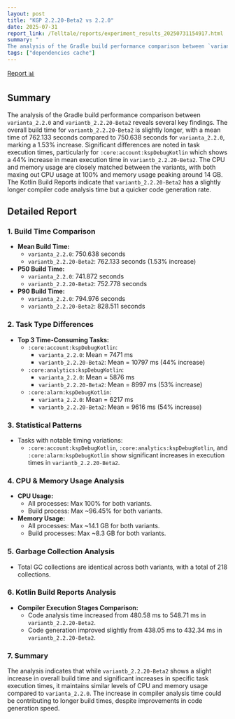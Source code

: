 ```yaml
---
layout: post
title: "KGP 2.2.20-Beta2 vs 2.2.0"
date: 2025-07-31
report_link: /Telltale/reports/experiment_results_20250731154917.html
summary: " 
The analysis of the Gradle build performance comparison between `varianta_2.2.0` and `variantb_2.2.20-Beta2` reveals several key findings. The overall build time for `variantb_2.2.20-Beta2` is slightly longer, with a mean time of 762.133 seconds compared to 750.638 seconds for `varianta_2.2.0`, marking a 1.53% increase. Significant differences are noted in task execution times, particularly for `:core:account:kspDebugKotlin` which shows a 44% increase in mean execution time in `variantb_2.2.20-Beta2`. The CPU and memory usage are closely matched between the variants, with both maxing out CPU usage at 100% and memory usage peaking around 14 GB. The Kotlin Build Reports indicate that `variantb_2.2.20-Beta2` has a slightly longer compiler code analysis time but a quicker code generation rate."
tags: ["dependencies cache"]
---
```

[Report 📊](../../reports/experiment_results_20250731154917.html)
## Summary
The analysis of the Gradle build performance comparison between `varianta_2.2.0` and `variantb_2.2.20-Beta2` reveals several key findings. The overall build time for `variantb_2.2.20-Beta2` is slightly longer, with a mean time of 762.133 seconds compared to 750.638 seconds for `varianta_2.2.0`, marking a 1.53% increase. Significant differences are noted in task execution times, particularly for `:core:account:kspDebugKotlin` which shows a 44% increase in mean execution time in `variantb_2.2.20-Beta2`. The CPU and memory usage are closely matched between the variants, with both maxing out CPU usage at 100% and memory usage peaking around 14 GB. The Kotlin Build Reports indicate that `variantb_2.2.20-Beta2` has a slightly longer compiler code analysis time but a quicker code generation rate.

## Detailed Report

### 1. Build Time Comparison
- **Mean Build Time:**
  - `varianta_2.2.0`: 750.638 seconds
  - `variantb_2.2.20-Beta2`: 762.133 seconds (1.53% increase)
- **P50 Build Time:**
  - `varianta_2.2.0`: 741.872 seconds
  - `variantb_2.2.20-Beta2`: 752.778 seconds
- **P90 Build Time:**
  - `varianta_2.2.0`: 794.976 seconds
  - `variantb_2.2.20-Beta2`: 828.511 seconds

### 2. Task Type Differences
- **Top 3 Time-Consuming Tasks:**
  - `:core:account:kspDebugKotlin`: 
    - `varianta_2.2.0`: Mean = 7471 ms
    - `variantb_2.2.20-Beta2`: Mean = 10797 ms (44% increase)
  - `:core:analytics:kspDebugKotlin`: 
    - `varianta_2.2.0`: Mean = 5876 ms
    - `variantb_2.2.20-Beta2`: Mean = 8997 ms (53% increase)
  - `:core:alarm:kspDebugKotlin`: 
    - `varianta_2.2.0`: Mean = 6217 ms
    - `variantb_2.2.20-Beta2`: Mean = 9616 ms (54% increase)

### 3. Statistical Patterns
- Tasks with notable timing variations:
  - `:core:account:kspDebugKotlin`, `:core:analytics:kspDebugKotlin`, and `:core:alarm:kspDebugKotlin` show significant increases in execution times in `variantb_2.2.20-Beta2`.

### 4. CPU & Memory Usage Analysis
- **CPU Usage:**
  - All processes: Max 100% for both variants.
  - Build process: Max ~96.45% for both variants.
- **Memory Usage:**
  - All processes: Max ~14.1 GB for both variants.
  - Build processes: Max ~8.3 GB for both variants.

### 5. Garbage Collection Analysis
- Total GC collections are identical across both variants, with a total of 218 collections.

### 6. Kotlin Build Reports Analysis
- **Compiler Execution Stages Comparison:**
  - Code analysis time increased from 480.58 ms to 548.71 ms in `variantb_2.2.20-Beta2`.
  - Code generation improved slightly from 438.05 ms to 432.34 ms in `variantb_2.2.20-Beta2`.

### 7. Summary
The analysis indicates that while `variantb_2.2.20-Beta2` shows a slight increase in overall build time and significant increases in specific task execution times, it maintains similar levels of CPU and memory usage compared to `varianta_2.2.0`. The increase in compiler analysis time could be contributing to longer build times, despite improvements in code generation speed.
